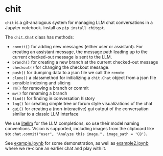 # chit

`chit` is a git-analogous system for managing LLM chat conversations in a Jupyter notebook. Install as `pip install chitgpt`.

The `chit.Chat` class has methods:

- `commit()` for adding new messages (either user or assistant). For creating an assistant message, the message path leading up to the current checked-out message is sent to the LLM.
- `branch()` for creating a new branch at the current checked-out message
- `checkout()` for changing the checkout message. 
- `push()` for dumping data to a json file we call the `remote`
- `clone()` a classmethod for initializing a `chit.Chat` object from a json file
- sensible indexing and slicing
- `rm()` for removing a branch or commit
- `mv()` for renaming a branch
- `find()` for finding in conversation history
- `log()` for creating simple tree or forum style visualizations of the chat
- `gui()` for creating a (non-interactive) gui output of the conversation similar to a classic LLM interface

We use [litellm](https://github.com/BerriAI/litellm) for the LLM completions, so use their model naming conventions. Vision is supported, including images from the clipboard like so: `chat.commit("user", "Analyze this image.", image_path = 'CB')`.

See [example.ipynb](example.ipynb) for some demonstration, as well as [example2.ipynb](example2.ipynb) where we re-clone an earlier chat and play with it.